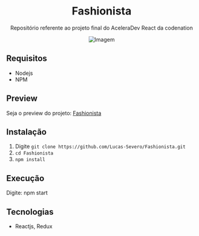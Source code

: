 <div align="center">
  <h1>Fashionista</h1>
  <p>Repositório referente ao projeto final do AceleraDev React da codenation</p>
  <img src="readme/image.gif" alt="Imagem"/>
</div>

<h2>Requisitos</h2>

- Nodejs
- NPM

<h2>Preview</h2>
<p>Seja o preview do projeto: <a href="https://fashionista-site.netlify.app/">Fashionista</a></p>

<h2>Instalação</h2>

1) Digite ```git clone https://github.com/Lucas-Severo/Fashionista.git```
2) ```cd Fashionista```
3) ```npm install```

<h2>Execução</h2>
<p>Digite: npm start</p>

<h2>Tecnologias</h2>

- Reactjs, Redux

